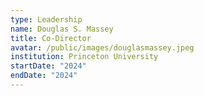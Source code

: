```yaml
---
type: Leadership
name: Douglas S. Massey
title: Co-Director
avatar: /public/images/douglasmassey.jpeg
institution: Princeton University
startDate: "2024"
endDate: "2024"
---
```

